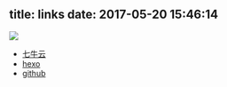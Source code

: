 title: links
date: 2017-05-20 15:46:14
---
![](http://oq3ecl7n4.bkt.clouddn.com/1373338427670.jpg)

- [七牛云](https://www.qiniu.com/) 
- [hexo](https://hexo.io/) 
- [github](https://github.com/)
  ​